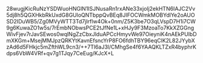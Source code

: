 28wugjKicRuNzYSDWuoHNGlN1ISJNusaRn1rxANe33xjolj2ekHTN6IAJC2Vv5dj8h5QGXHkbRkUxdG8GUloQNTbppQvBEq8JIFOCWmkMOBYdlYe2oAUOSD2IDuWB5/Zg0MVyWTT3Td7jIrflw4Ok+0nm/Z5K3be7O3qLVspD7H1i7CW9g6KuwaZO1w5s/7rEmbNObwsPCE2tJfNe1L+xHJy9F3MzoaTo7KkXZGGngWivFjev7rJavSEwos0wqlNgZzCbxJlduAPCcHmyvWe97OieyniK4nAEkPUIbDmXKGm+MsejMMJpzQRKYtKavnEfsncYrP8FO6fdhTBY96eqClK2L82JYybXzAd6d5FHkjc5mZfthWL9cn3/++7Tl6aJ3l/CMhgSe4f6YAAQKLTZxR4byphrKdps6VbW4VRf+qv7g1TJqy7CeEug/KJcX+L